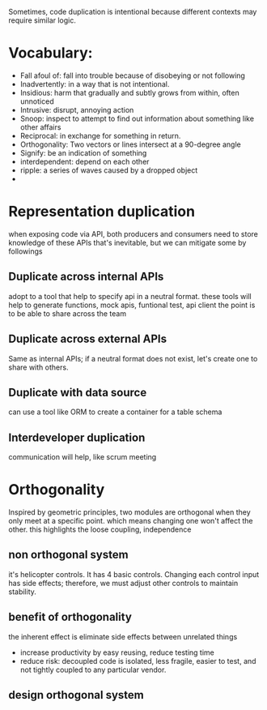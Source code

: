 Sometimes, code duplication is intentional because different contexts may require similar logic.
# Vocabulary:
- Fall afoul of: fall into trouble because of disobeying or not following
- Inadvertently: in a way that is not intentional.
- Insidious: harm that gradually and subtly grows from within, often unnoticed
- Intrusive: disrupt, annoying action
- Snoop: inspect to attempt to find out information about something like other affairs
- Reciprocal: in exchange for something in return.
- Orthogonality: Two vectors or lines intersect at a 90-degree angle
- Signify: be an indication of something
- interdependent: depend on each other
- ripple: a series of waves caused by a dropped object
- 

# Representation duplication
when exposing code via API, both producers and consumers need to store knowledge of these APIs
that's inevitable, but we can mitigate some by followings

## Duplicate across internal APIs
adopt to a tool that help to specify api in a neutral format.
these tools will help to generate functions, mock apis, funtional test, api client
the point is to be able to share across the team

## Duplicate across external APIs
Same as internal APIs; if a neutral format does not exist, let's create one to share with others.
## Duplicate with data source
can use a tool like ORM to create a container for a table schema

## Interdeveloper duplication
communication will help, like scrum meeting

# Orthogonality
Inspired by geometric principles, two modules are orthogonal when they only meet at a specific point.
which means changing one won't affect the other.
this highlights the loose coupling, independence

## non orthogonal system
it's helicopter controls. It has 4 basic controls.
Changing each control input has side effects; therefore, we must adjust other controls to maintain stability.
## benefit of orthogonality
the inherent effect is eliminate side effects between unrelated things
- increase productivity by easy reusing, reduce testing time
- reduce risk: decoupled code is isolated, less fragile, easier to test, and not tightly coupled to any particular vendor.
## design orthogonal system

